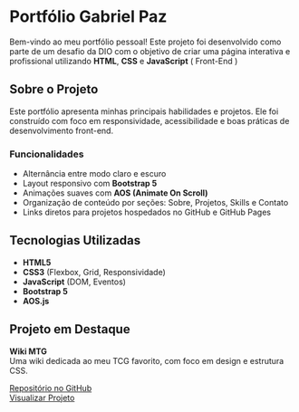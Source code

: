 #  Portfólio Gabriel Paz

Bem-vindo ao meu portfólio pessoal! Este projeto foi desenvolvido como parte de um desafio da DIO com o objetivo de criar uma página interativa e profissional utilizando **HTML**, **CSS** e **JavaScript** ( Front-End )

##  Sobre o Projeto

Este portfólio apresenta minhas principais habilidades e projetos. Ele foi construído com foco em responsividade, acessibilidade e boas práticas de desenvolvimento front-end.

### Funcionalidades

-  Alternância entre modo claro e escuro
-  Layout responsivo com **Bootstrap 5**
-  Animações suaves com **AOS (Animate On Scroll)**
-  Organização de conteúdo por seções: Sobre, Projetos, Skills e Contato
-  Links diretos para projetos hospedados no GitHub e GitHub Pages

##  Tecnologias Utilizadas

- **HTML5**
- **CSS3** (Flexbox, Grid, Responsividade)
- **JavaScript** (DOM, Eventos)
- **Bootstrap 5**
- **AOS.js**

##  Projeto em Destaque

**Wiki MTG**  
Uma wiki dedicada ao meu TCG favorito, com foco em design e estrutura CSS.

 [Repositório no GitHub](https://github.com/gabrielPazProjetos/wiki-MTG)  
 [Visualizar Projeto](https://gabrielpazprojetos.github.io/wiki-MTG/)
